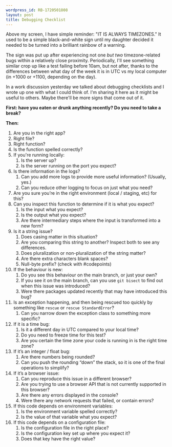 ```yaml
---
wordpress_id: RB-1720501808
layout: post
title: Debugging Checklist
---
```


Above my screen, I have simple reminder: "IT IS ALWAYS TIMEZONES." It used to be a simple black-and-white sign until my daughter decided it needed to be turned into a brilliant rainbow of a warning.

The sign was put up after experiencing not one _but two_ timezone-related bugs within a relatively close proximity. Periodically, I'll see something similar crop up like a test failing before 10am, but not after, thanks to the differences between what day of the week it is in UTC vs my local computer (in +1000 or +1100, depending on the day).

In a work discussion yesterday we talked about debugging checklists and I wrote up one with what I could think of. I'm sharing it here as it might be useful to others. Maybe there'll be more signs that come out of it.

**First: have you eaten or drunk anything recently? Do you need to take a break?**

**Then:**

1. Are you in the right app?
2. Right file?
3. Right function?
4. Is the function spelled correctly?
5. If you're running locally:
   1. Is the server up?
   2. Is the server running on the port you expect?
6. Is there information in the logs?
   1. Can you add more logs to provide more useful information? (Usually, yes.)
   2. Can you reduce other logging to focus on just what you need?
7. Are you sure you’re in the right environment (local / staging, etc) for this?
8. Can you inspect this function to determine if it is what you expect?
   1. Is the input what you expect?
   2. Is the output what you expect?
   3. Are there intermediary steps where the input is transformed into a new form?
9.  Is it a string issue?
    1.  Does casing matter in this situation?
    2.  Are you comparing this string to another? Inspect both to see any differences.
    3.  Does pluralization or non-pluralization of the string matter?
    4.  Are there extra characters blank spaces?
    5.  Null-byte prefix? (check with #codepoints)
10. If the behaviour is new:
    1. Do you see this behaviour on the main branch, or just your own?
    2. If you see it on the main branch, can you use `git bisect` to find out when this issue was introduced?
    3. Were there packages updated recently that may have introduced this bug?
11. Is an exception happening, and then being rescued too quickly by something like `rescue` or `rescue StandardError`?
    1.  Can you narrow down the exception class to something more specific?
12. If it is a time bug:
    1. Is it a different day in UTC compared to your local time?
    2. Do you need to freeze time for this test?
    3. Are you certain the time zone your code is running in is the right time zone?
13. If it’s an integer / float bug:
    1. Are there numbers being rounded?
    2. Can you push the rounding “down” the stack, so it is one of the final operations to simplify?
14. If it’s a browser issue:
    1. Can you reproduce this issue in a different browser?
    2. Are you trying to use a browser API that is not currently supported in this browser?
    3. Are there any errors displayed in the console?
    4. Were there any network requests that failed, or contain errors?
15. If this code depends on environment variables:
    1. Is the environment variable spelled correctly?
    2. Is the value of that variable what you expect?
16. If this code depends on a configuration file:
    1. Is the configuration file in the right place?
    2. Is the configuration key set up where you expect it?
    3. Does that key have the right value?
